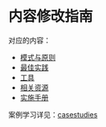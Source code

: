 # 内容修改指南

对应的内容：

- [模式与原则](pattern.md)
- [最佳实践](practises/)
- [工具](tool.md)
- [相关资源](resources.md)
- [实施手册](manual.md)

案例学习详见：[casestudies](casestudies)
